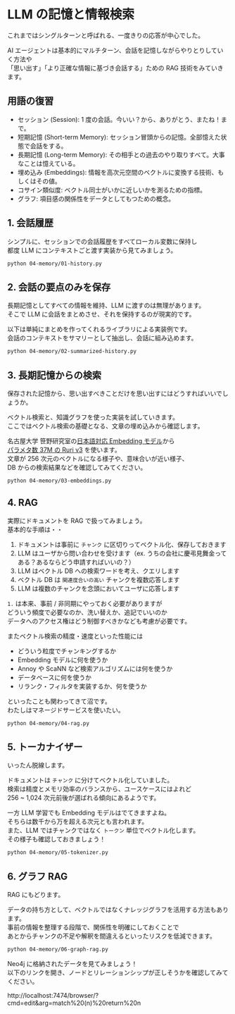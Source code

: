 # LLM の記憶と情報検索

これまではシングルターンと呼ばれる、一度きりの応答が中心でした。

AI エージェントは基本的にマルチターン、会話を記憶しながらやりとりしていく方法や  
「思い出す」「より正確な情報に基づき会話する」ための RAG 技術をみていきます。

## 用語の復習

- セッション (Session): 1 度の会話。今いい？から、ありがとう、またね！まで。
- 短期記憶 (Short-term Memory): セッション冒頭からの記憶。全部憶えた状態で会話をする。
- 長期記憶 (Long-term Memory): その相手との過去のやり取りすべて。大事なことは憶えている。
- 埋め込み (Embeddings): 情報を高次元空間のベクトルに変換する技術、もしくはその値。
- コサイン類似度: ベクトル同士がいかに近しいかを測るための指標。
- グラフ: 項目感の関係性をデータとしてもつための概念。

## 1. 会話履歴

シンプルに、セッションでの会話履歴をすべてローカル変数に保持し  
都度 LLM にコンテキストごと渡す実装から見てみましょう。

```bash
python 04-memory/01-history.py
```

## 2. 会話の要点のみを保存

長期記憶としてすべての情報を維持、LLM に渡すのは無理があります。  
そこで LLM に会話をまとめさせ、それを保持するのが現実的です。

以下は単純にまとめを作ってくれるライブラリによる実装例です。  
会話のコンテキストをサマリーとして抽出し、会話に組み込めます。

```bash
python 04-memory/02-summarized-history.py
```

## 3. 長期記憶からの検索

保存された記憶から、思い出すべきことだけを思い出すにはどうすればいいでしょうか。

ベクトル検索と、知識グラフを使った実装を試していきます。  
ここではベクトル検索の基礎となる、文章の埋め込みから確認します。

名古屋大学 笹野研究室の[日本語対応 Embedding モデル](https://huggingface.co/cl-nagoya)から  
[パラメタ数 37M の Ruri v3](https://huggingface.co/cl-nagoya/ruri-v3-30m) を使います。  
文章が 256 次元のベクトルになる様子や、意味合いが近い様子、  
DB からの検索結果などを確認してみてください。

```bash
python 04-memory/03-embeddings.py
```

## 4. RAG

実際にドキュメントを RAG で扱ってみましょう。  
基本的な手順は・・

1. ドキュメントは事前に `チャンク` に区切りってベクトル化、保存しておきます
2. LLM はユーザから問い合わせを受けます（ex. うちの会社に慶弔見舞金ってある？あるならどう申請すればいいの？）
3. LLM はベクトル DB への検索ワードを考え、クエリします
4. ベクトル DB は `関連度合いの高い` チャンクを複数応答します
5. LLM は複数のチャンクを念頭においてユーザに応答します

`1.` は本来、事前 / 非同期にやっておく必要がありますが  
どういう頻度で必要なのか、洗い替えか、追記でいいのか  
データへのアクセス権はどう制御すべきかなども考慮が必要です。

またベクトル検索の精度・速度といった性能には

- どういう粒度でチャンキングするか
- Embedding モデルに何を使うか
- Annoy や ScaNN など検索アルゴリズムには何を使うか
- データベースに何を使うか
- リランク・フィルタを実装するか、何を使うか

といったことも関わってきて沼です。  
わたしはマネージドサービスを使いたい。

```bash
python 04-memory/04-rag.py
```

## 5. トーカナイザー

いったん脱線します。

ドキュメントは `チャンク` に分けてベクトル化していました。  
検索は精度とメモリ効率のバランスから、ユースケースにはよれど  
256 ~ 1,024 次元前後が選ばれる傾向にあるようです。

一方 LLM 学習でも Embedding モデルはでてきますよね。  
そちらは数千から万を超える次元とも言われます。  
また、LLM ではチャンクではなく `トークン` 単位でベクトル化します。  
その様子も確認しておきましょう！

```bash
python 04-memory/05-tokenizer.py
```

## 6. グラフ RAG

RAG にもどります。

データの持ち方として、ベクトルではなくナレッジグラフを活用する方法もあります。  
事前の情報を整理する段階で、関係性を明確にしておくことで  
あとからチャンクの不足や解釈を間違えるといったリスクを低減できます。

```bash
python 04-memory/06-graph-rag.py
```

Neo4j に格納されたデータを見てみましょう！  
以下のリンクを開き、ノードとリレーションシップが正しそうかを確認してみてください。

http://localhost:7474/browser/?cmd=edit&arg=match%20(n)%20return%20n

